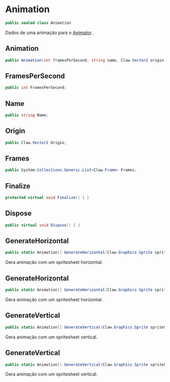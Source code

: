 # Animation
```csharp
public sealed class Animation
```
Dados de uma animação para o [Animator](/API/Claw/Animator.md#Animator) .<br />
## Animation
```csharp
public Animation(int framesPerSecond, string name, Claw.Vector2 origin, Claw.Frame[] frames) { }
```
## FramesPerSecond
```csharp
public int FramesPerSecond;
```
## Name
```csharp
public string Name;
```
## Origin
```csharp
public Claw.Vector2 Origin;
```
## Frames
```csharp
public System.Collections.Generic.List<Claw.Frame> Frames;
```
## Finalize
```csharp
protected virtual void Finalize() { }
```
## Dispose
```csharp
public virtual void Dispose() { }
```
## GenerateHorizontal
```csharp
public static Animation[] GenerateHorizontal(Claw.Graphics.Sprite spriteSheet, int amount, int[] frames, int[] animationFPS, string[] names, Claw.Vector2[] origins, Claw.Vector2 cellSize, Claw.Vector2 offset) { }
```
Gera animação com um spritesheet horizontal.<br />
## GenerateHorizontal
```csharp
public static Animation[] GenerateHorizontal(Claw.Graphics.Sprite spriteSheet, int amount, int frames, int animationFPS, Claw.Vector2 origin, Claw.Vector2 cellSize, Claw.Vector2 offset, string[] names) { }
```
Gera animação com um spritesheet horizontal.<br />
## GenerateVertical
```csharp
public static Animation[] GenerateVertical(Claw.Graphics.Sprite spriteSheet, int amount, int[] frames, int[] animationFPS, string[] names, Claw.Vector2[] origins, Claw.Vector2 cellSize, Claw.Vector2 offset) { }
```
Gera animação com um spritesheet vertical.<br />
## GenerateVertical
```csharp
public static Animation[] GenerateVertical(Claw.Graphics.Sprite spriteSheet, int amount, int frames, int animationFPS, Claw.Vector2 origin, Claw.Vector2 cellSize, Claw.Vector2 offset, string[] names) { }
```
Gera animação com um spritesheet vertical.<br />
